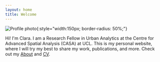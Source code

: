 ```yaml
---
layout: home
title: Welcome
---
```


![Profile photo](/[profile.jpg](https://github.com/cpeiretgarcia/cpeiretgarcia.github.io/blob/main/0D8FEFFF-B2DD-4B4A-AE92-A15A15936C3A_1_105_c.jpeg)){:style="width:150px; border-radius: 50%;"}

Hi! I'm Clara. I am a Research Fellow in Urban Analytics at the Centre for Advanced Spatial Analysis (CASA) at UCL.
This is my personal website, where I will try my best to share my work, publications, and more. Check out my [About](about/) and [CV](cv.pdf).


